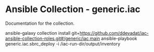 # Ansible Collection - generic.iac

Documentation for the collection.


ansible-galaxy collection install git+https://github.com/ddevadat/iac-ansible-collection-roles.git#/generic/iac,main
ansible-playbook generic.iac.sbrc_deploy -i /iac-run-dir/output/inventory